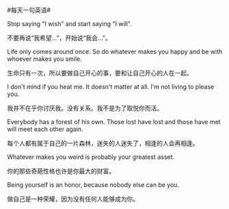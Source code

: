 #每天一句英语#

Stop saying "I wish" and start saying "I will".

不要再说“我希望...”，开始说“我会...”。

Life only comes around once. So do whatever makes you happy and be with whoever makes you smile.

生命只有一次，所以要做自己开心的事，要和让自己开心的人在一起。

I don't mind if you heat me. It doesn't matter at all. I'm not living to please you.

我并不在乎你讨厌我。没有关系。我不是为了取悦你而活。

Everybody has a forest of his own. Those lost have lost and those have met will meet each other again.

每个人都有属于自己的一片森林，迷失的人迷失了，相逢的人会再相逢。

Whatever makes you weird is probably your greatest asset.

你的那些奇葩性格也许是你最大的财富。

Being yourself is an honor, because nobody else can be you.

做自己是一种荣耀，因为没有任何人能够成为你。